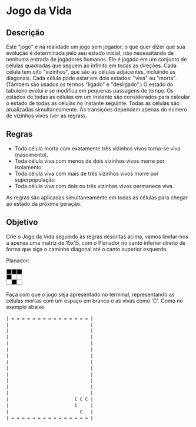 # Jogo da Vida

## Descrição
Este "jogo" é na realidade um jogo sem jogador, o que quer dizer que sua evolução é determinada pelo seu estado inicial, não necessitando de nenhuma entrada de jogadores humanos. Ele é jogado em um conjunto de células quadradas que seguem ao infinito em todas as direções. Cada célula tem oito "vizinhos", que são as células adjacentes, incluindo as diagonais. Cada célula pode estar em dois estados: "viva" ou "morta". (Também são usados os termos "ligado" e "desligado".) O estado do tabuleiro evolui e se modifica em pequenas passagens de tempo. Os estados de todas as células em um instante são considerados para calcular o estado de todas as células no instante seguinte. Todas as células são atualizadas simultaneamente. As transições dependem apenas do número de vizinhos vivos (ver as regras).

##  Regras
- Toda célula morta com exatamente três vizinhos vivos torna-se viva (nascimento).
- Toda célula viva com menos de dois vizinhos vivos morre por isolamento.
- Toda célula viva com mais de três vizinhos vivos morre por superpopulação.
- Toda célula viva com dois ou três vizinhos vivos permanece viva.

As regras são aplicadas simultaneamente em todas as células para chegar ao estado da próxima geração.

## Objetivo
Crie o Jogo da Vida seguindo às regras descritas acima, vamos limitar-nos a apenas uma matriz de 15x15, com o Planador no canto inferior direito de forma que siga o caminho diagonal até o canto superior esquerdo.

Planador:

![alt text](image.png)

Faça com que o jogo seja apresentado no terminal, representando as células mortas com um espaço em branco e as vivas como 'C'. Como no exemplo abaixo.

```sh
| = = = = = = = = = = = = = = = |
|                               |
|                               |
|                               |
|                               |
|                               |
|                               |
|                               |
|                               |
|                               |
|                               |
|                               |
|                               |
|                         C C C |
|                         C     |
|                           C   |
| = = = = = = = = = = = = = = = |
```